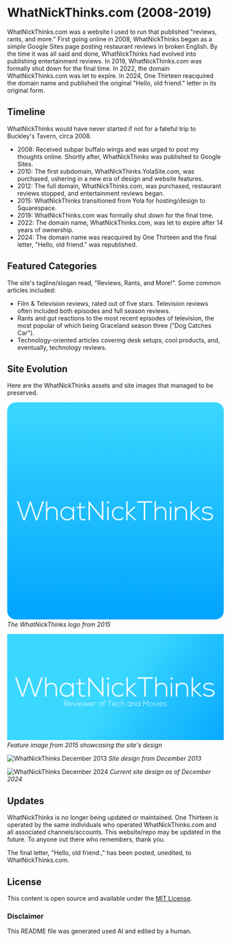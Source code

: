 # WhatNickThinks.com (2008-2019)

WhatNickThinks.com was a website I used to run that published "reviews, rants, and more." First going online in 2008, WhatNickThinks began as a simple Google Sites page posting restaurant reviews in broken English. By the time it was all said and done, WhatNickThinks had evolved into publishing entertainment reviews. In 2019, WhatNickThinks.com was formally shut down for the final time. In 2022, the domain WhatNickThinks.com was let to expire. In 2024, One Thirteen reacquired the domain name and published the original "Hello, old friend." letter in its original form.

## Timeline

WhatNickThinks would have never started if not for a fateful trip to Buckley's Tavern, circa 2008.
- 2008: Received subpar buffalo wings and was urged to post my thoughts online. Shortly after, WhatNickThinks was published to Google Sites.
- 2010: The first subdomain, WhatNickThinks.YolaSite.com, was purchased, ushering in a new era of design and website features.
- 2012: The full domain, WhatNickThinks.com, was purchased, restaurant reviews stopped, and entertainment reviews began.
- 2015: WhatNickThinks transitioned from Yola for hosting/design to Squarespace.
- 2019: WhatNickThinks.com was formally shut down for the final time.
- 2022: The domain name, WhatNickThinks.com, was let to expire after 14 years of ownership.
- 2024: The domain name was reacquired by One Thirteen and the final letter, "Hello, old friend." was republished.

## Featured Categories

The site's tagline/slogan read, "Reviews, Rants, and More!". Some common articles included:
- Film & Television reviews, rated out of five stars. Television reviews often included both episodes and full season reviews.
- Rants and gut reactions to the most recent episodes of television, the most popular of which being Graceland season three ("Dog Catches Car").
- Technology-oriented articles covering desk setups, cool products, and, eventually, technology reviews.

## Site Evolution

Here are the WhatNickThinks assets and site images that managed to be preserved.

![WhatNickThinks Logo (2015)](images/WhatNickThinks%20Logo%20%282015%29.png)
*The WhatNickThinks logo from 2015*

![WhatNickThinks Feature Image (2015)](images/WhatNickThinks-Feature%282015%29.png)
*Feature image from 2015 showcasing the site's design*

![WhatNickThinks December 2013](images/WhatNickThinks%28Dec13%29.png)
*Site design from December 2013*

![WhatNickThinks December 2024](images/WhatNickThinks%28Dec24%29.png)
*Current site design as of December 2024*

## Updates

WhatNickThinks is no longer being updated or maintained. One Thirteen is operated by the same individuals who operated WhatNickThinks.com and all associated channels/accounts. This website/repo may be updated in the future. To anyone out there who remembers, thank you.

The final letter, "Hello, old friend.," has been posted, unedited, to WhatNickThinks.com.

## License

This content is open source and available under the [MIT License](LICENSE).

### Disclaimer

This README file was generated used AI and edited by a human.